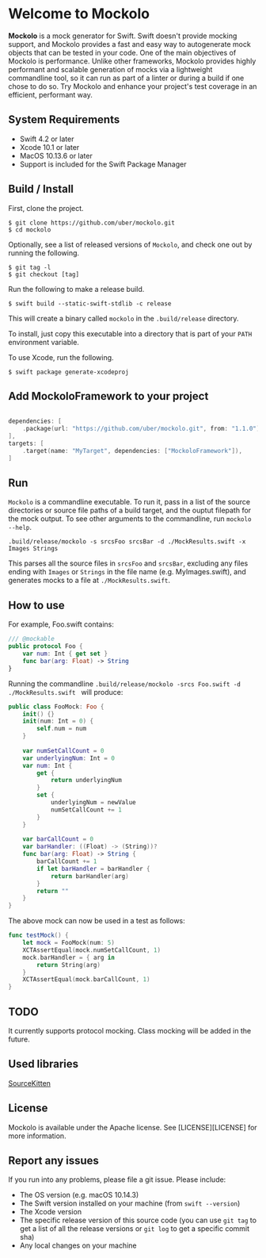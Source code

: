 

# Welcome to Mockolo

**Mockolo** is a mock generator for Swift. Swift doesn't provide mocking support, and Mockolo provides a fast and easy way to autogenerate mock objects that can be tested in your code. One of the main objectives of Mockolo is performance.  Unlike other frameworks, Mockolo provides highly performant and scalable generation of mocks via a lightweight commandline tool, so it can  run as part of a linter or during a build if one chose to do so. Try Mockolo and enhance your project's test coverage in an efficient, performant way. 


## System Requirements 

* Swift 4.2 or later
* Xcode 10.1 or later
* MacOS 10.13.6 or later
* Support is included for the Swift Package Manager


## Build / Install

First, clone the project. 

```
$ git clone https://github.com/uber/mockolo.git
$ cd mockolo
```

Optionally, see a list of released versions of `Mockolo`, and check one out by running the following. 

```
$ git tag -l
$ git checkout [tag]
```

Run the following to make a release build. 

```
$ swift build --static-swift-stdlib -c release
```

This will create a binary called `mockolo` in the `.build/release` directory.

To install, just copy this executable into a directory that is part of your `PATH` environment variable.


To use Xcode, run the following. 

```
$ swift package generate-xcodeproj 
```


## Add MockoloFramework to your project 

```swift

dependencies: [
    .package(url: "https://github.com/uber/mockolo.git", from: "1.1.0"),
],
targets: [
    .target(name: "MyTarget", dependencies: ["MockoloFramework"]),
]

```


## Run

`Mockolo` is a commandline executable. To run it, pass in a list of the source directories or source file paths of a build target, and the ouptut filepath for the mock output. To see other arguments to the commandline, run `mockolo --help`.

```
.build/release/mockolo -s srcsFoo srcsBar -d ./MockResults.swift -x Images Strings
```

This parses all the source files in `srcsFoo` and `srcsBar`, excluding any files ending with `Images` or `Strings` in the file name (e.g. MyImages.swift), and generates mocks to a file at `./MockResults.swift`. 


## How to use 

For example, Foo.swift contains: 

```swift 
/// @mockable
public protocol Foo { 
    var num: Int { get set }
    func bar(arg: Float) -> String
}
```

Running the commandline ```.build/release/mockolo -srcs Foo.swift -d ./MockResults.swift ``` will produce: 

```swift 
public class FooMock: Foo { 
    init() {}
    init(num: Int = 0) {
        self.num = num
    }
    
    var numSetCallCount = 0
    var underlyingNum: Int = 0
    var num: Int {
        get {
            return underlyingNum
        }
        set {
            underlyingNum = newValue
            numSetCallCount += 1
        }
    }
    
    var barCallCount = 0
    var barHandler: ((Float) -> (String))?
    func bar(arg: Float) -> String {
        barCallCount += 1
        if let barHandler = barHandler {
            return barHandler(arg)
        }
        return ""
    }
}
```

The above mock can now be used in a test as follows: 

```swift 
func testMock() {
    let mock = FooMock(num: 5) 
    XCTAssertEqual(mock.numSetCallCount, 1) 
    mock.barHandler = { arg in 
        return String(arg)
    }
    XCTAssertEqual(mock.barCallCount, 1) 
}
```


## TODO
It currently supports protocol mocking.  Class mocking will be added in the future. 


## Used libraries 

[SourceKitten](https://github.com/jpsim/SourceKitten)


## License

Mockolo is available under the Apache license. See [LICENSE][LICENSE] for more information.


## Report any issues

If you run into any problems, please file a git issue. Please include:

* The OS version (e.g. macOS 10.14.3)
* The Swift version installed on your machine (from `swift --version`)
* The Xcode version 
* The specific release version of this source code (you can use `git tag` to get a list of all the release versions or `git log` to get a specific commit sha)
* Any local changes on your machine 



